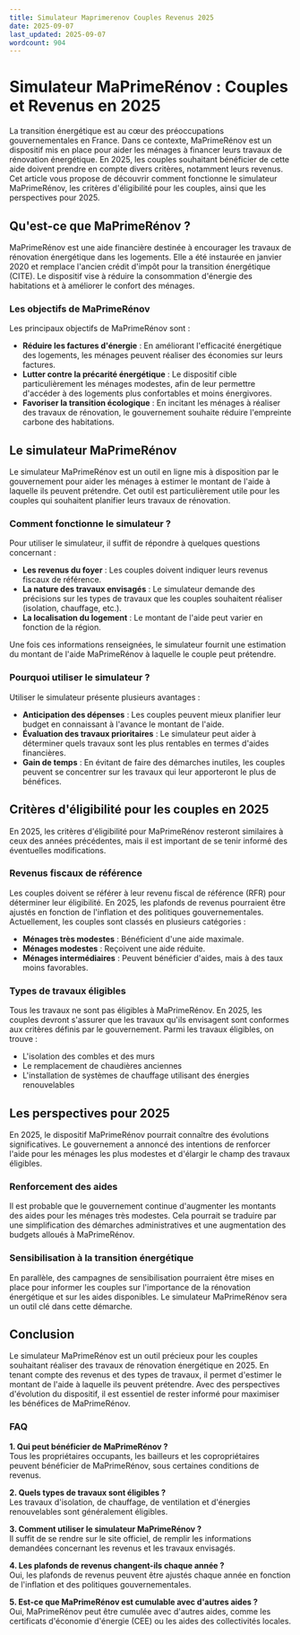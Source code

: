```yaml
---
title: Simulateur Maprimerenov Couples Revenus 2025
date: 2025-09-07
last_updated: 2025-09-07
wordcount: 904
---
```


# Simulateur MaPrimeRénov : Couples et Revenus en 2025

La transition énergétique est au cœur des préoccupations gouvernementales en France. Dans ce contexte, MaPrimeRénov est un dispositif mis en place pour aider les ménages à financer leurs travaux de rénovation énergétique. En 2025, les couples souhaitant bénéficier de cette aide doivent prendre en compte divers critères, notamment leurs revenus. Cet article vous propose de découvrir comment fonctionne le simulateur MaPrimeRénov, les critères d'éligibilité pour les couples, ainsi que les perspectives pour 2025.

## Qu'est-ce que MaPrimeRénov ?

MaPrimeRénov est une aide financière destinée à encourager les travaux de rénovation énergétique dans les logements. Elle a été instaurée en janvier 2020 et remplace l'ancien crédit d'impôt pour la transition énergétique (CITE). Le dispositif vise à réduire la consommation d'énergie des habitations et à améliorer le confort des ménages.

### Les objectifs de MaPrimeRénov

Les principaux objectifs de MaPrimeRénov sont :

- **Réduire les factures d'énergie** : En améliorant l'efficacité énergétique des logements, les ménages peuvent réaliser des économies sur leurs factures.
- **Lutter contre la précarité énergétique** : Le dispositif cible particulièrement les ménages modestes, afin de leur permettre d'accéder à des logements plus confortables et moins énergivores.
- **Favoriser la transition écologique** : En incitant les ménages à réaliser des travaux de rénovation, le gouvernement souhaite réduire l'empreinte carbone des habitations.

## Le simulateur MaPrimeRénov

Le simulateur MaPrimeRénov est un outil en ligne mis à disposition par le gouvernement pour aider les ménages à estimer le montant de l'aide à laquelle ils peuvent prétendre. Cet outil est particulièrement utile pour les couples qui souhaitent planifier leurs travaux de rénovation.

### Comment fonctionne le simulateur ?

Pour utiliser le simulateur, il suffit de répondre à quelques questions concernant :

- **Les revenus du foyer** : Les couples doivent indiquer leurs revenus fiscaux de référence.
- **La nature des travaux envisagés** : Le simulateur demande des précisions sur les types de travaux que les couples souhaitent réaliser (isolation, chauffage, etc.).
- **La localisation du logement** : Le montant de l'aide peut varier en fonction de la région.

Une fois ces informations renseignées, le simulateur fournit une estimation du montant de l'aide MaPrimeRénov à laquelle le couple peut prétendre.

### Pourquoi utiliser le simulateur ?

Utiliser le simulateur présente plusieurs avantages :

- **Anticipation des dépenses** : Les couples peuvent mieux planifier leur budget en connaissant à l'avance le montant de l'aide.
- **Évaluation des travaux prioritaires** : Le simulateur peut aider à déterminer quels travaux sont les plus rentables en termes d'aides financières.
- **Gain de temps** : En évitant de faire des démarches inutiles, les couples peuvent se concentrer sur les travaux qui leur apporteront le plus de bénéfices.

## Critères d'éligibilité pour les couples en 2025

En 2025, les critères d'éligibilité pour MaPrimeRénov resteront similaires à ceux des années précédentes, mais il est important de se tenir informé des éventuelles modifications.

### Revenus fiscaux de référence

Les couples doivent se référer à leur revenu fiscal de référence (RFR) pour déterminer leur éligibilité. En 2025, les plafonds de revenus pourraient être ajustés en fonction de l'inflation et des politiques gouvernementales. Actuellement, les couples sont classés en plusieurs catégories :

- **Ménages très modestes** : Bénéficient d'une aide maximale.
- **Ménages modestes** : Reçoivent une aide réduite.
- **Ménages intermédiaires** : Peuvent bénéficier d'aides, mais à des taux moins favorables.

### Types de travaux éligibles

Tous les travaux ne sont pas éligibles à MaPrimeRénov. En 2025, les couples devront s'assurer que les travaux qu'ils envisagent sont conformes aux critères définis par le gouvernement. Parmi les travaux éligibles, on trouve :

- L'isolation des combles et des murs
- Le remplacement de chaudières anciennes
- L'installation de systèmes de chauffage utilisant des énergies renouvelables

## Les perspectives pour 2025

En 2025, le dispositif MaPrimeRénov pourrait connaître des évolutions significatives. Le gouvernement a annoncé des intentions de renforcer l'aide pour les ménages les plus modestes et d'élargir le champ des travaux éligibles.

### Renforcement des aides

Il est probable que le gouvernement continue d'augmenter les montants des aides pour les ménages très modestes. Cela pourrait se traduire par une simplification des démarches administratives et une augmentation des budgets alloués à MaPrimeRénov.

### Sensibilisation à la transition énergétique

En parallèle, des campagnes de sensibilisation pourraient être mises en place pour informer les couples sur l'importance de la rénovation énergétique et sur les aides disponibles. Le simulateur MaPrimeRénov sera un outil clé dans cette démarche.

## Conclusion

Le simulateur MaPrimeRénov est un outil précieux pour les couples souhaitant réaliser des travaux de rénovation énergétique en 2025. En tenant compte des revenus et des types de travaux, il permet d'estimer le montant de l'aide à laquelle ils peuvent prétendre. Avec des perspectives d'évolution du dispositif, il est essentiel de rester informé pour maximiser les bénéfices de MaPrimeRénov.

### FAQ

**1. Qui peut bénéficier de MaPrimeRénov ?**  
Tous les propriétaires occupants, les bailleurs et les copropriétaires peuvent bénéficier de MaPrimeRénov, sous certaines conditions de revenus.

**2. Quels types de travaux sont éligibles ?**  
Les travaux d'isolation, de chauffage, de ventilation et d'énergies renouvelables sont généralement éligibles.

**3. Comment utiliser le simulateur MaPrimeRénov ?**  
Il suffit de se rendre sur le site officiel, de remplir les informations demandées concernant les revenus et les travaux envisagés.

**4. Les plafonds de revenus changent-ils chaque année ?**  
Oui, les plafonds de revenus peuvent être ajustés chaque année en fonction de l'inflation et des politiques gouvernementales.

**5. Est-ce que MaPrimeRénov est cumulable avec d'autres aides ?**  
Oui, MaPrimeRénov peut être cumulée avec d'autres aides, comme les certificats d'économie d'énergie (CEE) ou les aides des collectivités locales.